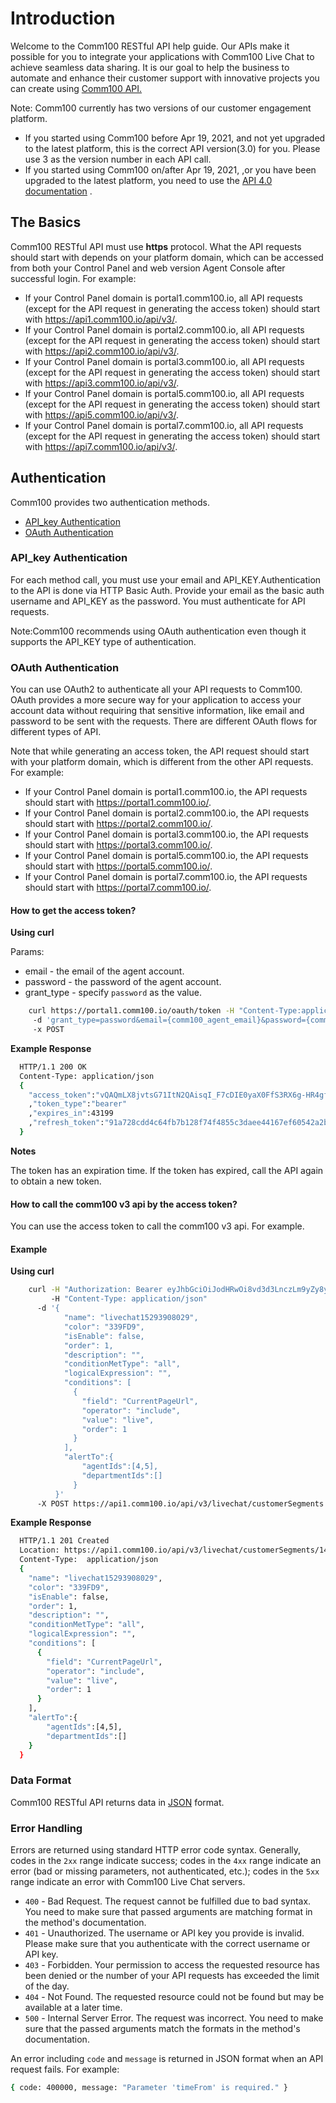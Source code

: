 # Introduction

Welcome to the Comm100 RESTful API help guide. Our APIs make it possible for you to integrate your applications with Comm100 Live Chat to achieve seamless data sharing. It is our goal to help the business to automate and enhance their customer support with innovative projects you can create using [Comm100 API.](introduction.md#the-basics)

Note: Comm100 currently has two versions of our customer engagement platform.

* If you started using Comm100 before Apr 19, 2021, and not yet upgraded to the latest platform, this is the correct API version(3.0) for you. Please use 3 as the version number in each API call.
* If you started using Comm100 on/after Apr 19, 2021, ,or you have been upgraded to the latest platform, you need to use the [API 4.0 documentation](https://dash11.comm100.io/doc) .

## The Basics

Comm100 RESTful API must use **https** protocol. What the API requests should start with depends on your platform domain, which can be accessed from both your Control Panel and web version Agent Console after successful login. For example:

* If your Control Panel domain is portal1.comm100.io, all API requests (except for the API request in generating the access token) should start with https://api1.comm100.io/api/v3/.
* If your Control Panel domain is portal2.comm100.io, all API requests (except for the API request in generating the access token) should start with https://api2.comm100.io/api/v3/.
* If your Control Panel domain is portal3.comm100.io, all API requests (except for the API request in generating the access token) should start with https://api3.comm100.io/api/v3/.
* If your Control Panel domain is portal5.comm100.io, all API requests (except for the API request in generating the access token) should start with https://api5.comm100.io/api/v3/.
* If your Control Panel domain is portal7.comm100.io, all API requests (except for the API request in generating the access token) should start with https://api7.comm100.io/api/v3/.

## Authentication

Comm100 provides two authentication methods.

* [API\_key Authentication](#api\_key-authentication)
* [OAuth Authentication](#oauth-authentication)

### API\_key Authentication

For each method call, you must use your email and API\_KEY.Authentication to the API is done via HTTP Basic Auth. Provide your email as the basic auth username and API\_KEY as the password. You must authenticate for API requests.

Note:Comm100 recommends using OAuth authentication even though it supports the API\_KEY type of authentication.

### OAuth Authentication

You can use OAuth2 to authenticate all your API requests to Comm100. OAuth provides a more secure way for your application to access your account data without requiring that sensitive information, like email and password to be sent with the requests. There are different OAuth flows for different types of API.

Note that while generating an access token, the API request should start with your platform domain, which is different from the other API requests. For example:

* If your Control Panel domain is portal1.comm100.io, the API requests should start with https://portal1.comm100.io/.
* If your Control Panel domain is portal2.comm100.io, the API requests should start with https://portal2.comm100.io/.
* If your Control Panel domain is portal3.comm100.io, the API requests should start with https://portal3.comm100.io/.
* If your Control Panel domain is portal5.comm100.io, the API requests should start with https://portal5.comm100.io/.
* If your Control Panel domain is portal7.comm100.io, the API requests should start with https://portal7.comm100.io/.

#### How to get the access token?

**Using curl**

Params:

* email - the email of the agent account.
* password - the password of the agent account.
* grant\_type - specify `password` as the value.

```bash
    curl https://portal1.comm100.io/oauth/token -H "Content-Type:application/x-www-form-urlencoded"  
     -d 'grant_type=password&email={comm100_agent_email}&password={comm100_agent_password}'  
     -x POST
```

**Example Response**

```bash
  HTTP/1.1 200 OK
  Content-Type: application/json
  {
    "access_token":"vQAQmLX8jvtsG71ItN2QAisqI_F7cDIE0yaX0FfS3RX6g-HR4gfHSVMaOukomYJiJX0Q"
    ,"token_type":"bearer"
    ,"expires_in":43199
    ,"refresh_token":"91a728cdd4c64fb7b128f74f4855c3daee44167ef60542a2b45c21e16373ed02"
  }
```

**Notes**

The token has an expiration time. If the token has expired, call the API again to obtain a new token.

#### How to call the comm100 v3 api by the access token?

You can use the access token to call the comm100 v3 api. For example.

#### Example

**Using curl**

```bash
    curl -H "Authorization: Bearer eyJhbGciOiJodHRwOi8vd3d3LnczLm9yZy8yMDAxLzA0L3htbGRzaWctbW9yZSNyc2Etc2hhMjU2IiwidHlwIjoiSldUIn0.eyJqdGkiOiI1NjIzNDFjZS0zZDkyLTRlZDYtOGY3ZS0zYTQ0NTdlYjQ0OTEiLCJhZ2VudElkIjoiMSIsInNpdGVJZCI6IjEwMDAxMDAwIiwidGh1bWJwcmludCI6IjhBNjhBOThBQzg0MUI1QTc5OEQ5RkE1MTY1QUU0Nzk3NEVERkIyRjYiLCJzdWNjZXNzIjoiVHJ1ZSIsIm5iZiI6MTU4NzY5NTk4MSwiZXhwIjoxNTg3NzAzMTgxLCJpc3MiOiJwb3J0YWwxLmNvbW0xMDAuaW8ifQ.MKuNrAqkbX5HMPwGH9hT-LlZp__CrNJpavXN7UR2qwM2C5TKG1ooghriQruaEBNDFwV8d7mjuwUMcydII2ayngX5jneabirqlhEu0O3LxGitR7P8NyQMDRMEh2ssJmIIJiCKwz9Mr_IzbtNgBZ5yAJ59jQ3hZZErrs62tlhPcMDAxOvTd9wAePUsISb3_-MbUU_WM9cLIKmQi9XWAUw0U4Lvxqp2dopkTLFyynahQGKbKMP934MMwRlKDQko0GZzcjIokYMWfqhesW9iZnJHP-_JQYjbkd4YL1IGUrD2BygD_trcm6Tk2odcYQKPx8vFvR62lU2_pm8i66ECvN-sAA" 
         -H "Content-Type: application/json"
      -d '{
            "name": "livechat15293908029",
            "color": "339FD9",
            "isEnable": false,
            "order": 1,
            "description": "",
            "conditionMetType": "all",
            "logicalExpression": "",
            "conditions": [
              {
                "field": "CurrentPageUrl",
                "operator": "include",
                "value": "live",
                "order": 1
              }
            ],
            "alertTo":{
                "agentIds":[4,5],
                "departmentIds":[]
              }
          }' 
      -X POST https://api1.comm100.io/api/v3/livechat/customerSegments
```

**Example Response**

```bash
  HTTP/1.1 201 Created
  Location: https://api1.comm100.io/api/v3/livechat/customerSegments/1487fc9d-92e6-4487-a2e8-92e68d6892e6
  Content-Type:  application/json
  {
    "name": "livechat15293908029",
    "color": "339FD9",
    "isEnable": false,
    "order": 1,
    "description": "",
    "conditionMetType": "all",
    "logicalExpression": "",
    "conditions": [
      {
        "field": "CurrentPageUrl",
        "operator": "include",
        "value": "live",
        "order": 1
      }
    ],
    "alertTo":{
        "agentIds":[4,5],
        "departmentIds":[]
    }
  }
```

### Data Format

Comm100 RESTful API returns data in [JSON](https://en.wikipedia.org/wiki/JSON) format.

### Error Handling

Errors are returned using standard HTTP error code syntax. Generally, codes in the `2xx` range indicate success; codes in the `4xx` range indicate an error (bad or missing parameters, not authenticated, etc.); codes in the `5xx` range indicate an error with Comm100 Live Chat servers.

* `400` - Bad Request. The request cannot be fulfilled due to bad syntax. You need to make sure that passed arguments are matching format in the method's documentation.
* `401` - Unauthorized. The username or API key you provide is invalid. Please make sure that you authenticate with the correct username or API key.
* `403` - Forbidden. Your permission to access the requested resource has been denied or the number of your API requests has exceeded the limit of the day.
* `404` - Not Found. The requested resource could not be found but may be available at a later time.
* `500` - Internal Server Error. The request was incorrect. You need to make sure that the passed arguments match the formats in the method's documentation.

An error including `code` and `message` is returned in JSON format when an API request fails. For example:

```bash
{ code: 400000, message: "Parameter 'timeFrom' is required." }
```
